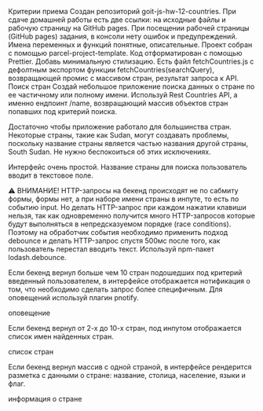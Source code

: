 Критерии приема Создан репозиторий goit-js-hw-12-countries. При сдаче домашней работы есть две
ссылки: на исходные файлы и рабочую страницу на GitHub pages. При посещении рабочей страницы (GitHub
pages) задания, в консоли нету ошибок и предупреждений. Имена переменных и функций понятные,
описательные. Проект собран с помощью parcel-project-template. Код отформатирован с помощью
Prettier. Добавь минимальную стилизацию. Есть файл fetchCountries.js с дефолтным экспортом функции
fetchCountries(searchQuery), возвращающей промис с массивом стран, результат запроса к API. Поиск
стран Создай небольшое приложение поиска данных о стране по ее частичному или полному имени.
Используй Rest Countries API, а именно ендпоинт /name, возвращающий массив объектов стран попавших
под критерий поиска.

Достаточно чтобы приложение работало для большинства стран. Некоторые страны, такие как Sudan, могут
создавать проблемы, поскольку название страны является частью названия другой страны, South Sudan.
Не нужно беспокоиться об этих исключениях.

Интерфейс очень простой. Название страны для поиска пользователь вводит в текстовое поле.

⚠️ ВНИМАНИЕ! HTTP-запросы на бекенд происходят не по сабмиту формы, формы нет, а при наборе имени
страны в инпуте, то есть по событию input. Но делать HTTP-запрос при каждом нажатии клавиши нельзя,
так как одновременно получится много HTTP-запросов которые будут выполняться в непредсказуемом
порядке (race conditions). Поэтому на обработчик события необходимо применить подход debounce и
делать HTTP-запрос спустя 500мс после того, как пользователь перестал вводить текст. Используй
npm-пакет lodash.debounce.

Если бекенд вернул больше чем 10 стран подошедших под критерий введенный пользователем, в интерфейсе
отображается нотификация о том, что необходимо сделать запрос более специфичным. Для оповещений
используй плагин pnotify.

оповещение

Если бекенд вернул от 2-х до 10-х стран, под инпутом отображается список имен найденных стран.

список стран

Если бекенд вернул массив с одной страной, в интерфейсе рендерится разметка с данными о стране:
название, столица, население, языки и флаг.

информация о стране
